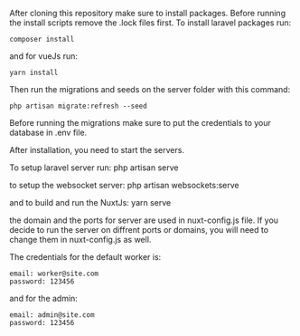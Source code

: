 After cloning this repository make sure to install packages. Before running the install scripts remove the .lock files first. To install laravel packages run:

    composer install

and for vueJs run:

    yarn install

Then run the migrations and seeds on the server folder with this command:

    php artisan migrate:refresh --seed

Before running the migrations make sure to put the credentials to your database in .env file.

After installation, you need to start the servers. 

To setup laravel server run:
    php artisan serve

to setup the websocket server:
    php artisan websockets:serve

and to build and run the NuxtJs:
    yarn serve

the domain and the ports for server are used in nuxt-config.js file. If you decide to run the server on diffrent ports or domains, you will need to change them in nuxt-config.js as well.

The credentials for the default worker is:

    email: worker@site.com
    password: 123456

 and for the admin: 
 
    email: admin@site.com
    password: 123456


